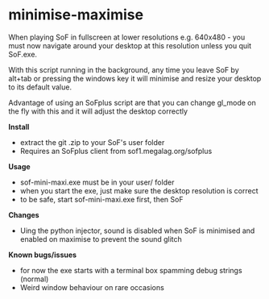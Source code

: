 # minimise-maximise
When playing SoF in fullscreen at lower resolutions e.g. 640x480 - you must now navigate around your desktop at this resolution unless you quit SoF.exe. 

With this script running in the background, any time you leave SoF by alt+tab or pressing the windows key it will minimise and resize your desktop to its default value.

Advantage of using an SoFplus script are that you can change gl_mode on the fly with this and it will adjust the desktop correctly

**Install**
- extract the git .zip to your SoF's user folder 
- Requires an SoFplus client from sof1.megalag.org/sofplus

**Usage**
- sof-mini-maxi.exe must be in your user/ folder
- when you start the exe, just make sure the desktop resolution is correct
- to be safe, start sof-mini-maxi.exe first, then SoF

**Changes**
- Uing the python injector, sound is disabled when SoF is minimised and enabled on maximise to prevent the sound glitch

**Known bugs/issues**
- for now the exe starts with a terminal box spamming debug strings (normal)
- Weird window behaviour on rare occasions


